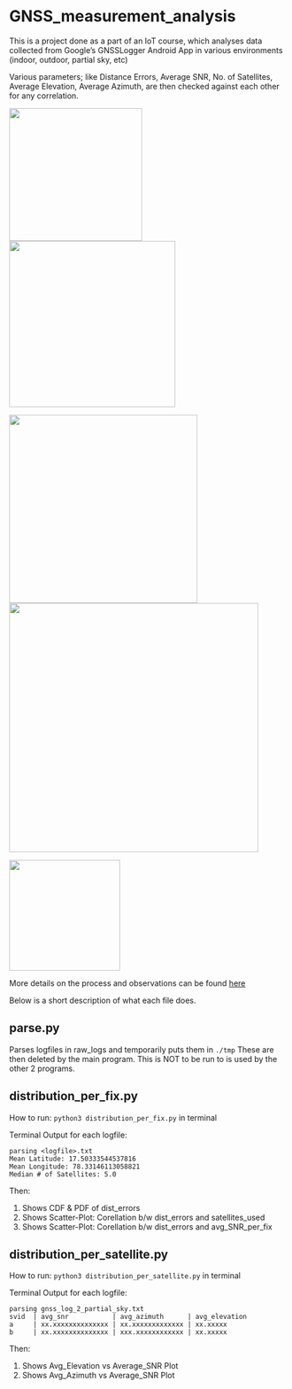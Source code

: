 # GNSS_measurement_analysis
This is a project done as a part of an IoT course, which analyses data collected from
Google’s GNSSLogger Android App in various environments (indoor, outdoor, partial sky, etc)

Various parameters; like Distance Errors, Average SNR, No. of Satellites, Average Elevation, Average Azimuth,
are then checked against each other for any correlation.

<img src='https://user-images.githubusercontent.com/64144419/126344348-a808b061-0bf8-48e4-b31d-e5da4af0a227.png' width=240> <img src='https://user-images.githubusercontent.com/64144419/126344490-97d14fc4-029a-425a-8d18-89f372aedd87.png' width=300>

<img src='https://user-images.githubusercontent.com/64144419/126344816-98f5dac0-df0b-42c1-a31d-50bdef0d089b.png' width=340> <img src='https://user-images.githubusercontent.com/64144419/126344925-6fd9228b-40b8-48d1-9269-835874c6143e.png' width=450>

<img src='https://user-images.githubusercontent.com/64144419/126344880-86d332b1-065d-405c-9fed-39adb380f14f.png' width=200>

More details on the process and observations can be found [here](./GNSS_Measurement_Analysis__ED18B027_Report.pdf)

Below is a short description of what each file does.
## parse.py

Parses logfiles in raw_logs and temporarily puts them in `./tmp`
These are then deleted by the main program. This is NOT to be run to
is used by the other 2 programs.

## distribution_per_fix.py

How to run: `python3 distribution_per_fix.py` in terminal

Terminal Output for each logfile:

	parsing <logfile>.txt
	Mean Latitude: 17.50333544537816
	Mean Longitude: 78.33146113058821
	Median # of Satellites: 5.0
  
Then:
1. Shows CDF & PDF of dist_errors
1. Shows Scatter-Plot: Corellation b/w dist_errors and satellites_used
1. Shows Scatter-Plot: Corellation b/w dist_errors and avg_SNR_per_fix

## distribution_per_satellite.py

How to run: `python3 distribution_per_satellite.py` in terminal

Terminal Output for each logfile:

```
parsing gnss_log_2_partial_sky.txt
svid  | avg_snr           | avg_azimuth      | avg_elevation
a     | xx.xxxxxxxxxxxxxx | xx.xxxxxxxxxxxxx | xx.xxxxx
b     | xx.xxxxxxxxxxxxxx | xxx.xxxxxxxxxxxx | xx.xxxxx
```

Then:
1. Shows Avg_Elevation vs Average_SNR Plot
2. Shows Avg_Azimuth vs Average_SNR Plot

